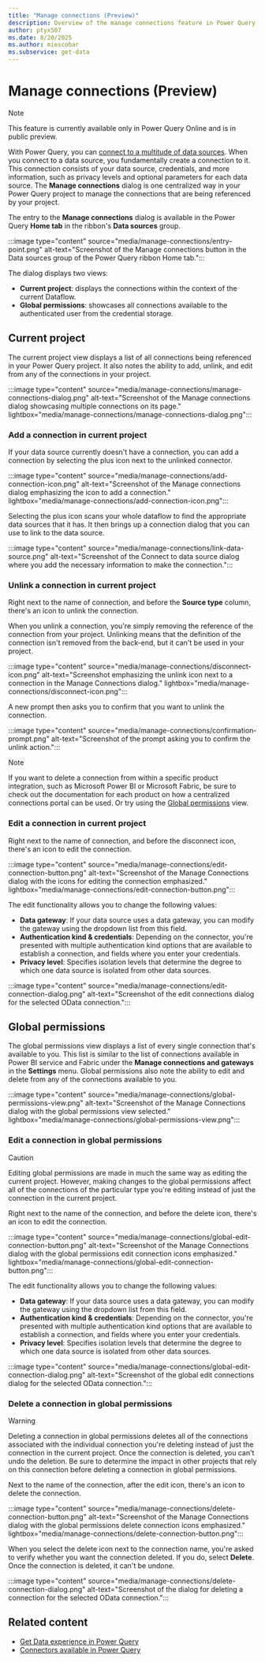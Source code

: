 ```yaml
---
title: "Manage connections (Preview)"
description: Overview of the manage connections feature in Power Query Online that allows you to unlink and edit connections from your project.
author: ptyx507
ms.date: 8/20/2025
ms.author: miescobar
ms.subservice: get-data
---
```


# Manage connections (Preview)

> [!NOTE]
>This feature is currently available only in Power Query Online and is in public preview.

With Power Query, you can [connect to a multitude of data sources](connectors/index.md). When you connect to a data source, you fundamentally create a connection to it. This connection consists of your data source, credentials, and more information, such as privacy levels and optional parameters for each data source. The **Manage connections** dialog is one centralized way in your Power Query project to manage the connections that are being referenced by your project.

The entry to the **Manage connections** dialog is available in the Power Query **Home tab** in the ribbon's **Data sources** group.

:::image type="content" source="media/manage-connections/entry-point.png" alt-text="Screenshot of the Manage connections button in the Data sources group of the Power Query ribbon Home tab.":::

The dialog displays two views:

* **Current project**: displays the connections within the context of the current Dataflow.
* **Global permissions**: showcases all connections available to the authenticated user from the credential storage.

## Current project

The current project view displays a list of all connections being referenced in your Power Query project. It also notes the ability to add, unlink, and edit from any of the connections in your project.

:::image type="content" source="media/manage-connections/manage-connections-dialog.png" alt-text="Screenshot of the Manage connections dialog showcasing multiple connections on its page." lightbox="media/manage-connections/manage-connections-dialog.png":::

### Add a connection in current project

If your data source currently doesn't have a connection, you can add a connection by selecting the plus icon next to the unlinked connector.

:::image type="content" source="media/manage-connections/add-connection-icon.png" alt-text="Screenshot of the Manage connections dialog emphasizing the icon to add a connection." lightbox="media/manage-connections/add-connection-icon.png":::

Selecting the plus icon scans your whole dataflow to find the appropriate data sources that it has. It then brings up a connection dialog that you can use to link to the data source.

:::image type="content" source="media/manage-connections/link-data-source.png" alt-text="Screenshot of the Connect to data source dialog where you add the necessary information to make the connection.":::

### Unlink a connection in current project

Right next to the name of connection, and before the **Source type** column, there's an icon to unlink the connection.

When you unlink a connection, you're simply removing the reference of the connection from your project. Unlinking means that the definition of the connection isn't removed from the back-end, but it can't be used in your project.

:::image type="content" source="media/manage-connections/disconnect-icon.png" alt-text="Screenshot emphasizing the unlink icon next to a connection in the Manage Connections dialog." lightbox="media/manage-connections/disconnect-icon.png":::

A new prompt then asks you to confirm that you want to unlink the connection.

:::image type="content" source="media/manage-connections/confirmation-prompt.png" alt-text="Screenshot of the prompt asking you to confirm the unlink action.":::

> [!NOTE]
>If you want to delete a connection from within a specific product integration, such as Microsoft Power BI or Microsoft Fabric, be sure to check out the documentation for each product on how a centralized connections portal can be used. Or try using the [Global permissions](#global-permissions) view.

### Edit a connection in current project

Right next to the name of connection, and before the disconnect icon, there's an icon to edit the connection.

:::image type="content" source="media/manage-connections/edit-connection-button.png" alt-text="Screenshot of the Manage Connections dialog with the icons for editing the connection emphasized." lightbox="media/manage-connections/edit-connection-button.png":::

The edit functionality allows you to change the following values:

* **Data gateway**: If your data source uses a data gateway, you can modify the gateway using the dropdown list from this field.
* **Authentication kind & credentials**: Depending on the connector, you're presented with multiple authentication kind options that are available to establish a connection, and fields where you enter your credentials.
* **Privacy level**: Specifies isolation levels that determine the degree to which one data source is isolated from other data sources.

:::image type="content" source="media/manage-connections/edit-connection-dialog.png" alt-text="Screenshot of the edit connections dialog for the selected OData connection.":::

## Global permissions

The global permissions view displays a list of every single connection that's available to you. This list is similar to the list of connections available in Power BI service and Fabric under the **Manage connections and gateways** in the **Settings** menu. Global permissions also note the ability to edit and delete from any of the connections available to you.

:::image type="content" source="media/manage-connections/global-permissions-view.png" alt-text="Screenshot of the Manage Connections dialog with the global permissions view selected." lightbox="media/manage-connections/global-permissions-view.png":::

### Edit a connection in global permissions

> [!CAUTION]
> Editing global permissions are made in much the same way as editing the current project. However, making changes to the global permissions affect all of the connections of the particular type you're editing instead of just the connection in the current project.

Right next to the name of the connection, and before the delete icon, there's an icon to edit the connection.

:::image type="content" source="media/manage-connections/global-edit-connection-button.png" alt-text="Screenshot of the Manage Connections dialog with the global permissions edit connection icons emphasized." lightbox="media/manage-connections/global-edit-connection-button.png":::

The edit functionality allows you to change the following values:

* **Data gateway**: If your data source uses a data gateway, you can modify the gateway using the dropdown list from this field.
* **Authentication kind & credentials**: Depending on the connector, you're presented with multiple authentication kind options that are available to establish a connection, and fields where you enter your credentials.
* **Privacy level**: Specifies isolation levels that determine the degree to which one data source is isolated from other data sources.

:::image type="content" source="media/manage-connections/global-edit-connection-dialog.png" alt-text="Screenshot of the global edit connections dialog for the selected OData connection.":::

### Delete a connection in global permissions

> [!WARNING]
> Deleting a connection in global permissions deletes all of the connections associated with the individual connection you're deleting instead of just the connection in the current project. Once the connection is deleted, you can't undo the deletion. Be sure to determine the impact in other projects that rely on this connection before deleting a connection in global permissions.

Next to the name of the connection, after the edit icon, there's an icon to delete the connection.

:::image type="content" source="media/manage-connections/delete-connection-button.png" alt-text="Screenshot of the Manage Connections dialog with the global permissions delete connection icons emphasized." lightbox="media/manage-connections/delete-connection-button.png":::

When you select the delete icon next to the connection name, you're asked to verify whether you want the connection deleted. If you do, select **Delete**. Once the connection is deleted, it can't be undone.

:::image type="content" source="media/manage-connections/delete-connection-dialog.png" alt-text="Screenshot of the dialog for deleting a connection for the selected OData connection.":::

## Related content

* [Get Data experience in Power Query](get-data-experience.md)
* [Connectors available in Power Query](connectors/index.md)
